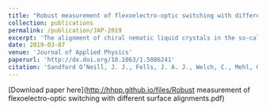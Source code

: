 ```yaml
---
title: "Robust measurement of flexoelectro-optic switching with different surface alignments"
collection: publications
permalink: /publication/JAP-2019
excerpt: 'The alignment of chiral nematic liquid crystals in the so-called uniform lying helix geometry allows for the observation and exploitation of the flexoelectro-optic effect. However, high-quality uniform lying helix alignment is difficult to achieve reliably, and this can potentially impact the accuracy of the measurements made on the flexoelectro-optic switching behaviour. Here, we show that, using an appropriate method, it is possible to make measurements of the flexo-electric coefficients that are not substantially influenced by the alignment quality.'
date: 2019-03-07
venue: 'Journal of Applied Physics'
paperurl: 'http://dx.doi.org/10.1063/1.5086241'
citation: 'Sandford O’Neill, J. J., Fells, J. A. J., Welch, C., Mehl, G., Yip, W. C., Wilkinson, T. D., Booth, M. J., Elston, S. J., Morris, S. M., &quot;Robust measurement of flexoelectro-optic switching with different surface alignments.&quot; <i>Journal of Applied Physics</i>, <b>125</b>, 093104 (2019)'
---
```



[Download paper here](http://hhpp.github.io/files/Robust measurement of flexoelectro-optic switching with different surface alignments.pdf)